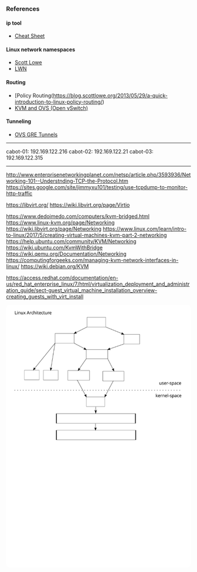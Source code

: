 
### References

#### ip tool
* [Cheat Sheet](https://access.redhat.com/sites/default/files/attachments/rh_ip_command_cheatsheet_1214_jcs_print.pdf)

#### Linux network namespaces
* [Scott Lowe](https://blog.scottlowe.org/2013/09/04/introducing-linux-network-namespaces/)
* [LWN](https://lwn.net/Articles/580893/)

#### Routing
* [Policy Routing(https://blog.scottlowe.org/2013/05/29/a-quick-introduction-to-linux-policy-routing/)
* [KVM and OVS (Open vSwitch)](https://blog.scottlowe.org/2013/05/30/a-use-case-for-policy-routing-with-kvm-and-open-vswitch/])

#### Tunneling
* [OVS GRE Tunnels](https://blog.scottlowe.org/2013/05/07/using-gre-tunnels-with-open-vswitch/)

---

cabot-01: 192.169.122.216
cabot-02: 192.169.122.21
cabot-03: 192.169.122.315

---

http://www.enterprisenetworkingplanet.com/netsp/article.php/3593936/Networking-101--Understnding-TCP-the-Protocol.htm
https://sites.google.com/site/jimmyxu101/testing/use-tcpdump-to-monitor-http-traffic


https://libvirt.org/
https://wiki.libvirt.org/page/Virtio


https://www.dedoimedo.com/computers/kvm-bridged.html
https://www.linux-kvm.org/page/Networking
https://wiki.libvirt.org/page/Networking
https://www.linux.com/learn/intro-to-linux/2017/5/creating-virtual-machines-kvm-part-2-networking
https://help.ubuntu.com/community/KVM/Networking
https://wiki.ubuntu.com/KvmWithBridge
https://wiki.qemu.org/Documentation/Networking
https://computingforgeeks.com/managing-kvm-network-interfaces-in-linux/
https://wiki.debian.org/KVM

https://access.redhat.com/documentation/en-us/red_hat_enterprise_linux/7/html/virtualization_deployment_and_administration_guide/sect-guest_virtual_machine_installation_overview-creating_guests_with_virt_install

<img src="linux-architecture.svg" 
    style="background-color: white; border-radius: 10px"/>